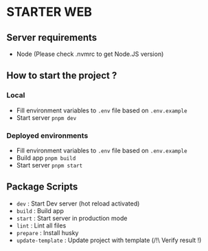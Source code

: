 # STARTER WEB

## Server requirements

- Node (Please check .nvmrc to get Node.JS version)

## How to start the project ?

### Local

- Fill environment variables to `.env` file based on `.env.example`
- Start server `pnpm dev`

### Deployed environments

- Fill environment variables to `.env` file based on `.env.example`
- Build app `pnpm build`
- Start server  `pnpm start`

## Package Scripts

- `dev` : Start Dev server (hot reload activated)
- `build` : Build app
- `start` : Start server in production mode
- `lint` : Lint all files
- `prepare` : Install husky
- `update-template` : Update project with template (/!\ Verify result !)
